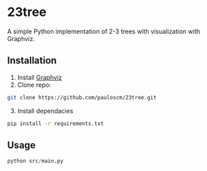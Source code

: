 # 23tree
A simple Python implementation of 2-3 trees with visualization with Graphviz.

## Installation
1. Install [Graphviz](https://graphviz.org/download/)
2. Clone repo:
```bash
git clone https://github.com/pauloscm/23tree.git
```
3. Install dependacies
```bash
pip install -r requirements.txt
```

## Usage
```python
python src/main.py
```

